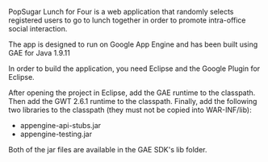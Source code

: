 PopSugar Lunch for Four is a web application that randomly selects registered users to go to lunch together in order to promote intra-office social interaction.

The app is designed to run on Google App Engine and has been built using GAE for Java 1.9.11

In order to build the application, you need Eclipse and the Google Plugin for Eclipse.

After opening the project in Eclipse, add the GAE runtime to the classpath.
Then add the GWT 2.6.1 runtime to the classpath.
Finally, add the following two libraries to the classpath (they must not be copied into WAR-INF/lib):

* appengine-api-stubs.jar
* appengine-testing.jar

Both of the jar files are available in the GAE SDK's lib folder.
